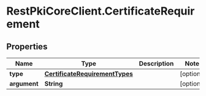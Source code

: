 # RestPkiCoreClient.CertificateRequirement

## Properties
Name | Type | Description | Notes
------------ | ------------- | ------------- | -------------
**type** | [**CertificateRequirementTypes**](CertificateRequirementTypes.md) |  | [optional] 
**argument** | **String** |  | [optional] 
